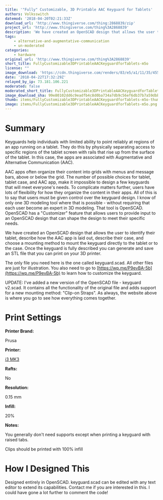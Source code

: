 ```yaml
---
title: '"Fully" Customizable, 3D Printable AAC Keyguard for Tablets'
authors: Volksswitch
datemod: '2018-04-20T02:21:33Z'
download_url: 'http://www.thingiverse.com/thing:2868839/zip'
project_url: 'http://www.thingiverse.com/thing%3A2868839'
description: 'We have created an OpenSCAD design that allows the user to identify their tablet, describe how the AAC app is laid out, describe their case, and choose a mounting method to mount the keyguard directly to the tablet or to the case. Once the keyguard is fully described you can generate and save an STL file that you can print on your 3D printer.'
tags:
    - alternative-and-augmentative-communication
    - un-moderated
categories:
    - hardware
original_url: 'http://www.thingiverse.com/thing%3A2868839'
short_title: FullyCustomizable3DPrintableAACKeyguardforTablets-m5o
license: ""
image_download: 'https://cdn.thingiverse.com/renders/83/e5/a1/11/35/45534565bec4eb41610b815a960929e2_preview_featured.JPG'
date: '2018-04-22T17:32:29Z'
relayed_by_ip: 73.181.106.221
moderated: false
moderated_short_title: FullyCustomizable3DPrintableAACKeyguardforTablets
image_download_sha: 99e80102dd6c9eadfb4c8d0ba734a7db9c56ef6db37b7a59dbb53aed1a80f353
thumb: items/FullyCustomizable3DPrintableAACKeyguardforTablets-m5o-thumb.png
image: items/FullyCustomizable3DPrintableAACKeyguardforTablets-m5o.png
---
```

# Summary

<div>

Keyguards help individuals with limited ability to point reliably at regions of an app running on a tablet. They do this by physically separating access to specific regions of the tablet screen with rails that rise up from the surface of the tablet. In this case, the apps are associated with Augmentative and Alternative Communication (AAC).

AAC apps often organize their content into grids with menus and message bars, above or below the grid. The number of possible choices for tablet, tablet case, and AAC app, make it impossible to design a few keyguards that will meet everyone's needs. To complicate matters further, users have lots of flexibility for how they organize the content in their apps. All of this is to say that users must be given control over the keyguard design. I know of only one 3D modeling tool where that is possible - without requiring that each user become an expert in 3D modeling. That tool is OpenSCAD. OpenSCAD has a &quot;Customizer&quot; feature that allows users to provide input to an OpenSCAD design that can shape the design to meet their specific needs.

We have created an OpenSCAD design that allows the user to identify their tablet, describe how the AAC app is laid out, describe their case, and choose a mounting method to mount the keyguard directly to the tablet or to the case. Once the keyguard is fully described you can generate and save an STL file that you can print on your 3D printer.

The only file you need here is the one called keyguard.scad. All other files are just for illustration. You also need to go to [https://wp.me/P9evBA-5b](https://wp.me/P9evBA-5b) to learn how to customize the keyguard.

UPDATE: I've added a new version of the OpenSCAD file - keyguard v2.scad. It contains all the functionality of the original file and adds support for a new mounting method: &quot;Clip-on Straps&quot;. As always, the website above is where you go to see how everything comes together.

</div>

# Print Settings

**Printer Brand:**

<div>

Prusa

</div>

**Printer:**

<div>

[i3 MK3](http://amzn.to/2rqZ6Uo)

</div>

**Rafts:**

<div>

No

</div>

**Resolution:**

<div>

0.15 mm

</div>

**Infill:**

<div>

20%

</div>

**Notes:**

<div>

You generally don't need supports except when printing a keyguard with raised tabs.

Clips should be printed with 100% infill

</div>

# How I Designed This

<div>

Designed entirely in OpenSCAD. keyguard.scad can be edited with any text editor to extend its capabilities. Contact me if you are interested in this. I could have gone a lot further to comment the code!

</div>